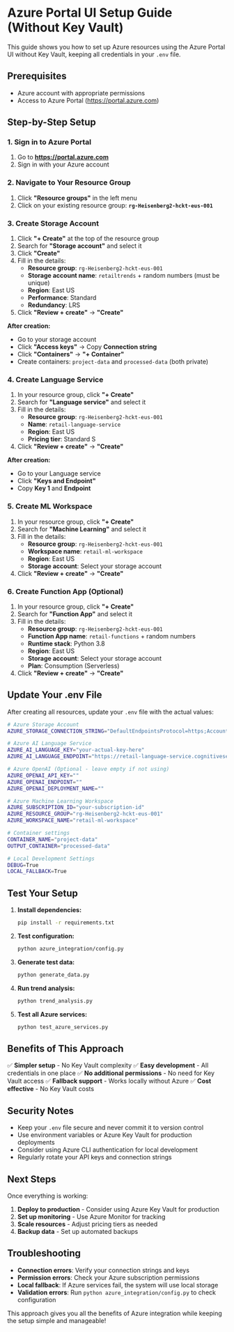# Azure Portal UI Setup Guide (Without Key Vault)

This guide shows you how to set up Azure resources using the Azure Portal UI without Key Vault, keeping all credentials in your `.env` file.

## Prerequisites

- Azure account with appropriate permissions
- Access to Azure Portal (https://portal.azure.com)

## Step-by-Step Setup

### 1. Sign in to Azure Portal

1. Go to **https://portal.azure.com**
2. Sign in with your Azure account

### 2. Navigate to Your Resource Group

1. Click **"Resource groups"** in the left menu
2. Click on your existing resource group: **`rg-Heisenberg2-hckt-eus-001`**

### 3. Create Storage Account

1. Click **"+ Create"** at the top of the resource group
2. Search for **"Storage account"** and select it
3. Click **"Create"**
4. Fill in the details:
   - **Resource group**: `rg-Heisenberg2-hckt-eus-001`
   - **Storage account name**: `retailtrends` + random numbers (must be unique)
   - **Region**: East US
   - **Performance**: Standard
   - **Redundancy**: LRS
5. Click **"Review + create"** → **"Create"**

**After creation:**
- Go to your storage account
- Click **"Access keys"** → Copy **Connection string**
- Click **"Containers"** → **"+ Container"**
- Create containers: `project-data` and `processed-data` (both private)

### 4. Create Language Service

1. In your resource group, click **"+ Create"**
2. Search for **"Language service"** and select it
3. Fill in the details:
   - **Resource group**: `rg-Heisenberg2-hckt-eus-001`
   - **Name**: `retail-language-service`
   - **Region**: East US
   - **Pricing tier**: Standard S
4. Click **"Review + create"** → **"Create"**

**After creation:**
- Go to your Language service
- Click **"Keys and Endpoint"**
- Copy **Key 1** and **Endpoint**

### 5. Create ML Workspace

1. In your resource group, click **"+ Create"**
2. Search for **"Machine Learning"** and select it
3. Fill in the details:
   - **Resource group**: `rg-Heisenberg2-hckt-eus-001`
   - **Workspace name**: `retail-ml-workspace`
   - **Region**: East US
   - **Storage account**: Select your storage account
4. Click **"Review + create"** → **"Create"**

### 6. Create Function App (Optional)

1. In your resource group, click **"+ Create"**
2. Search for **"Function App"** and select it
3. Fill in the details:
   - **Resource group**: `rg-Heisenberg2-hckt-eus-001`
   - **Function App name**: `retail-functions` + random numbers
   - **Runtime stack**: Python 3.8
   - **Region**: East US
   - **Storage account**: Select your storage account
   - **Plan**: Consumption (Serverless)
4. Click **"Review + create"** → **"Create"**

## Update Your .env File

After creating all resources, update your `.env` file with the actual values:

```bash
# Azure Storage Account
AZURE_STORAGE_CONNECTION_STRING="DefaultEndpointsProtocol=https;AccountName=youraccountname;AccountKey=yourkey;EndpointSuffix=core.windows.net"

# Azure AI Language Service
AZURE_AI_LANGUAGE_KEY="your-actual-key-here"
AZURE_AI_LANGUAGE_ENDPOINT="https://retail-language-service.cognitiveservices.azure.com/"

# Azure OpenAI (Optional - leave empty if not using)
AZURE_OPENAI_API_KEY=""
AZURE_OPENAI_ENDPOINT=""
AZURE_OPENAI_DEPLOYMENT_NAME=""

# Azure Machine Learning Workspace
AZURE_SUBSCRIPTION_ID="your-subscription-id"
AZURE_RESOURCE_GROUP="rg-Heisenberg2-hckt-eus-001"
AZURE_WORKSPACE_NAME="retail-ml-workspace"

# Container settings
CONTAINER_NAME="project-data"
OUTPUT_CONTAINER="processed-data"

# Local Development Settings
DEBUG=True
LOCAL_FALLBACK=True
```

## Test Your Setup

1. **Install dependencies:**
   ```bash
   pip install -r requirements.txt
   ```

2. **Test configuration:**
   ```bash
   python azure_integration/config.py
   ```

3. **Generate test data:**
   ```bash
   python generate_data.py
   ```

4. **Run trend analysis:**
   ```bash
   python trend_analysis.py
   ```

5. **Test all Azure services:**
   ```bash
   python test_azure_services.py
   ```

## Benefits of This Approach

✅ **Simpler setup** - No Key Vault complexity
✅ **Easy development** - All credentials in one place
✅ **No additional permissions** - No need for Key Vault access
✅ **Fallback support** - Works locally without Azure
✅ **Cost effective** - No Key Vault costs

## Security Notes

- Keep your `.env` file secure and never commit it to version control
- Use environment variables or Azure Key Vault for production deployments
- Consider using Azure CLI authentication for local development
- Regularly rotate your API keys and connection strings

## Next Steps

Once everything is working:

1. **Deploy to production** - Consider using Azure Key Vault for production
2. **Set up monitoring** - Use Azure Monitor for tracking
3. **Scale resources** - Adjust pricing tiers as needed
4. **Backup data** - Set up automated backups

## Troubleshooting

- **Connection errors**: Verify your connection strings and keys
- **Permission errors**: Check your Azure subscription permissions
- **Local fallback**: If Azure services fail, the system will use local storage
- **Validation errors**: Run `python azure_integration/config.py` to check configuration

This approach gives you all the benefits of Azure integration while keeping the setup simple and manageable!
